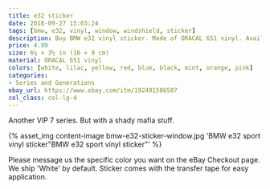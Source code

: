 ```yaml
---
title: e32 sticker
date: 2018-09-27 15:03:24
tags: [bmw, e32, vinyl, window, windshield, sticker]
description: Buy BMW e32 vinyl sticker. Made of ORACAL 651 vinyl. Available in different colors.
price: 4.99
size: 6¼ × 3½ in (16 × 9 cm)
material: ORACAL 651 vinyl
colors: [white, lilac, yellow, red, blue, black, mint, orange, pink]
categories:
- Series and Generations
ebay_url: https://www.ebay.com/itm/192491586587
col_class: col-lg-4
---
```


Another VIP 7 series. But with a shady mafia stuff.

<!-- more -->
{% asset_img content-image bmw-e32-sticker-window.jpg 'BMW e32 sport vinyl sticker"BMW e32 sport vinyl sticker"' %}

Please message us the specific color you want on the eBay Checkout page. We ship 'White' by default. Sticker comes with the transfer tape for easy application.
